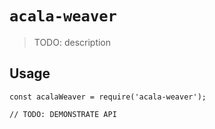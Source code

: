 # `acala-weaver`

> TODO: description

## Usage

```
const acalaWeaver = require('acala-weaver');

// TODO: DEMONSTRATE API
```
